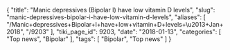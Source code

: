{
    "title": "Manic depressives (Bipolar I) have low vitamin D levels",
    "slug": "manic-depressives-bipolar-i-have-low-vitamin-d-levels",
    "aliases": [
        "/Manic+depressives+Bipolar+I+have+low+vitamin+D+levels+\u2013+Jan+2018",
        "/9203"
    ],
    "tiki_page_id": 9203,
    "date": "2018-01-13",
    "categories": [
        "Top news",
        "Bipolar"
    ],
    "tags": [
        "Bipolar",
        "Top news"
    ]
}
